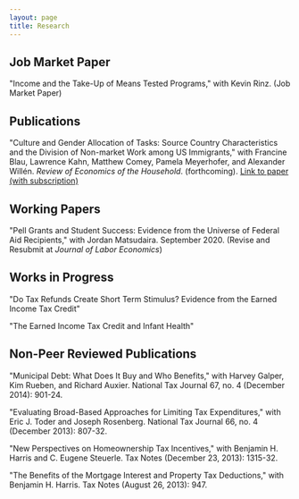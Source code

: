 ```yaml
---
layout: page
title: Research
---
```


## Job Market Paper

"Income and the Take-Up of Means Tested Programs," with Kevin Rinz. (Job Market Paper)

## Publications

"Culture and Gender Allocation of Tasks: Source Country Characteristics and the Division of Non-market Work among US Immigrants," with Francine Blau, Lawrence Kahn, Matthew Comey, Pamela Meyerhofer, and Alexander Will&#233;n. *Review of Economics of the Household*. (forthcoming). [Link to paper (with subscription)](https://link.springer.com/article/10.1007/s11150-020-09501-2)

## Working Papers

"Pell Grants and Student Success: Evidence from the Universe of Federal Aid Recipients," with Jordan Matsudaira. September 2020. (Revise and Resubmit at *Journal of Labor Economics*)

## Works in Progress

"Do Tax Refunds Create Short Term Stimulus? Evidence from the Earned Income Tax Credit"

"The Earned Income Tax Credit and Infant Health"

## Non-Peer Reviewed Publications

"Municipal Debt: What Does It Buy and Who Benefits," with Harvey Galper, Kim Rueben, and Richard Auxier. National Tax Journal 67, no. 4 (December 2014): 901-24.

"Evaluating Broad-Based Approaches for Limiting Tax Expenditures," with Eric J. Toder and Joseph Rosenberg. National Tax Journal 66, no. 4 (December 2013): 807-32.
 
"New Perspectives on Homeownership Tax Incentives," with Benjamin H. Harris and C. Eugene Steuerle.  Tax Notes (December 23, 2013): 1315-32.

"The Benefits of the Mortgage Interest and Property Tax Deductions," with Benjamin H. Harris. Tax Notes (August 26, 2013): 947.